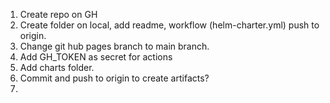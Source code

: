 

1. Create repo on GH
2. Create folder on local, add readme, workflow (helm-charter.yml) push to origin.
3. Change git hub pages branch to main branch.
4. Add GH_TOKEN as secret for actions
5. Add charts folder.
6. Commit and push to origin to create artifacts?
7. 